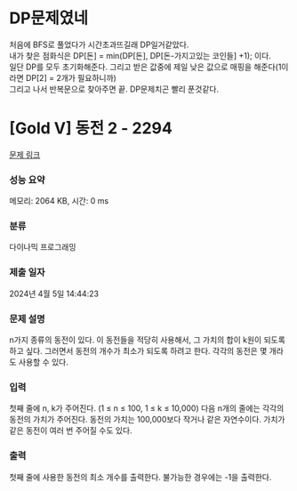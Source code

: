# DP문제였네
처음에 BFS로 풀었다가 시간초과뜨길래 DP일거같았다. </br>
내가 찾은 점화식은 DP[돈] = min(DP[돈], DP[돈-가지고있는 코인들] +1); 이다. </br>
일단 DP를 모두 초기화해준다. 그리고 받은 값중에 제일 낮은 값으로 매핑을 해준다(1이라면 DP[2] = 2개가 필요하니까)</br>
그리고 나서 반복문으로 찾아주면 끝. DP문제치곤 빨리 푼것같다.

# [Gold V] 동전 2 - 2294 

[문제 링크](https://www.acmicpc.net/problem/2294) 

### 성능 요약

메모리: 2064 KB, 시간: 0 ms

### 분류

다이나믹 프로그래밍

### 제출 일자

2024년 4월 5일 14:44:23

### 문제 설명

<p>n가지 종류의 동전이 있다. 이 동전들을 적당히 사용해서, 그 가치의 합이 k원이 되도록 하고 싶다. 그러면서 동전의 개수가 최소가 되도록 하려고 한다. 각각의 동전은 몇 개라도 사용할 수 있다.</p>

### 입력 

 <p>첫째 줄에 n, k가 주어진다. (1 ≤ n ≤ 100, 1 ≤ k ≤ 10,000) 다음 n개의 줄에는 각각의 동전의 가치가 주어진다. 동전의 가치는 100,000보다 작거나 같은 자연수이다. 가치가 같은 동전이 여러 번 주어질 수도 있다.</p>

### 출력 

 <p>첫째 줄에 사용한 동전의 최소 개수를 출력한다. 불가능한 경우에는 -1을 출력한다.</p>

